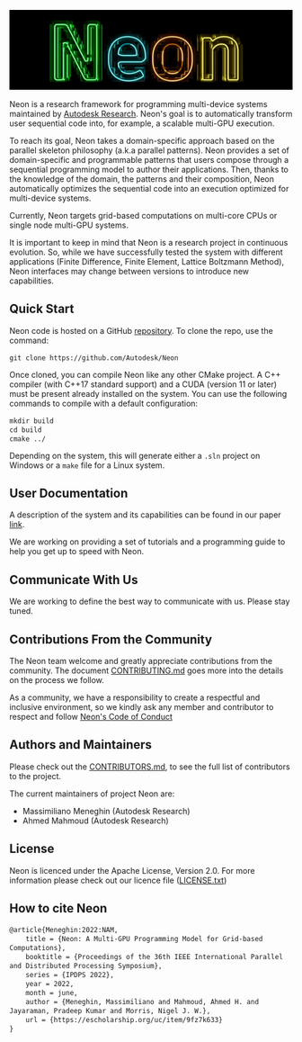 ![Neon logo](doc/logo/neonDarkLogo.jpg "Neon")

Neon is a research framework for programming multi-device systems maintained by [Autodesk Research](https://www.autodesk.com/research/overview). Neon's goal is to automatically transform user sequential code into, for example, a scalable multi-GPU execution.

To reach its goal, Neon takes a domain-specific approach based on the parallel skeleton philosophy (a.k.a parallel patterns). Neon provides a set of domain-specific and programmable patterns that users compose through a sequential programming model to author their applications. Then, thanks to the knowledge of the domain, the patterns and their composition, Neon automatically optimizes the sequential code into an execution optimized for multi-device systems.

Currently, Neon targets grid-based computations on multi-core CPUs or single node multi-GPU systems. 

It is important to keep in mind that Neon is a research project in continuous evolution. So, while we have successfully tested the system with different applications (Finite Difference, Finite Element, Lattice Boltzmann Method), Neon interfaces may change between versions to introduce new capabilities.

## Quick Start

Neon code is hosted on a GitHub [repository](https://github.com/Autodesk/Neon).
To clone the repo, use the command:

```
git clone https://github.com/Autodesk/Neon
```

Once cloned, you can compile Neon like any other CMake project. A C++ compiler (with C++17 standard support) and a CUDA (version 11 or later) must be present already installed on the system. You can use the following commands to compile with a default configuration:

```
mkdir build
cd build
cmake ../
```

Depending on the system, this will generate either a `.sln` project on Windows or a `make` file for a Linux system. 

## User Documentation

A description of the system and its capabilities can be found in our paper [link](https://escholarship.org/uc/item/9fz7k633).

We are working on providing a set of tutorials and a programming guide to help you get up to speed with Neon.

## Communicate With Us

We are working to define the best way to communicate with us. Please stay tuned. 

## Contributions From the Community

The Neon team welcome and greatly appreciate contributions from the community. The document [CONTRIBUTING.md](./doc/CONTRIBUTING.md) goes more into the details on the process we follow. 

As a community, we have a responsibility to create a respectful and inclusive environment, so we kindly ask any member and contributor to respect and follow [Neon's Code of Conduct](./doc/CODE_OF_CONDUCT.md)

## Authors and Maintainers 

Please check out the [CONTRIBUTORS.md](./doc/CONTRIBUTORS.md), to see the full list of contributors to the project.

The current maintainers of project Neon are:
- Massimiliano Meneghin (Autodesk Research)
- Ahmed Mahmoud (Autodesk Research)

## License

Neon is licenced under the Apache License, Version 2.0. For more information please check out our licence file ([LICENSE.txt](./LICENSE.txt))

## How to cite Neon

```
@article{Meneghin:2022:NAM,
    title = {Neon: A Multi-GPU Programming Model for Grid-based Computations},
    booktitle = {Proceedings of the 36th IEEE International Parallel and Distributed Processing Symposium},
    series = {IPDPS 2022},
    year = 2022,
    month = june,
    author = {Meneghin, Massimiliano and Mahmoud, Ahmed H. and Jayaraman, Pradeep Kumar and Morris, Nigel J. W.},
    url = {https://escholarship.org/uc/item/9fz7k633}
}
```
